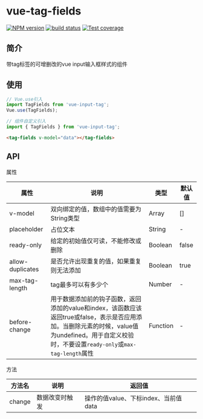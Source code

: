 # vue-tag-fields

[![NPM version][npm-image]][npm-url]
[![build status][travis-image]][travis-url]
[![Test coverage][codecov-image]][codecov-url]


[npm-image]: https://img.shields.io/npm/v/vue-tag-fields.svg?style=flat-square
[npm-url]: https://npmjs.org/package/vue-tag-fields
[travis-image]: https://img.shields.io/travis/Mayness/vue-tag-fields.svg
[travis-url]: https://travis-ci.org/Mayness/vue-tag-fields
[codecov-image]: https://img.shields.io/codecov/c/github/Mayness/vue-tag-fields.svg?style=flat-square
[codecov-url]: https://codecov.io/github/Mayness/vue-tag-fields?branch=master

## 简介
带tag标签的可增删改的vue input输入框样式的组件

## 使用
```js
// Vue.use引入
import TagFields from 'vue-input-tag';
Vue.use(TagFields);

// 组件自定义引入
import { TagFields } from 'vue-input-tag';
```
```html
<tag-fields v-model="data"></tag-fields>
```

## API

属性  
  
|属性|说明|类型|默认值|  
|---|--|--|--|
|v-model|双向绑定的值，数组中的值需要为String类型|Array|[]|
|placeholder|占位文本|String|-|
|ready-only|给定的初始值仅可读，不能修改或删除|Boolean|false|
|allow-duplicates|是否允许出现重复的值，如果重复则无法添加|Boolean|true|
|max-tag-length|tag最多可以有多少个|Number|-
|before-change|用于数据添加前的钩子函数，返回添加的value和index，该函数应该返回true或false，表示是否应用添加。当删除元素的时候，value值为undefined。用于自定义校验时，不要设置``ready-only``或``max-tag-length``属性|Function|-|  


方法 

|方法名|说明|返回值|
|--|--|--|
|change|数据改变时触发|操作的值value、下标index、当前值data|  
